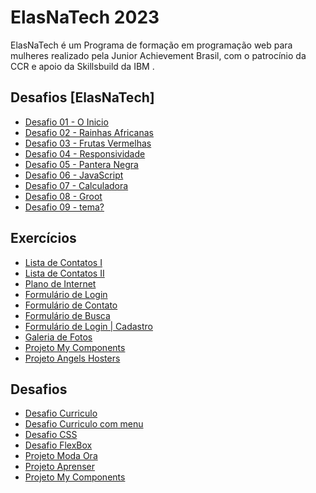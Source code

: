 
# ElasNaTech 2023

ElasNaTech é um Programa de formação em programação web para mulheres realizado pela Junior Achievement Brasil, com o patrocínio da CCR e apoio da Skillsbuild da IBM .

## Desafios [ElasNaTech]
<ul>
    <li>
        <!-- <a href="https://maytearaujo.github.io/elasnatech/desafiosGil/desafio01/index.html"> -->
        <a href="https://maytearaujo.github.io/elasnatech/desafioGil/desafio01/index.html" target="_blank">Desafio 01 - O Inicio</a>
    </li>    
    <li>
        <a href="https://maytearaujo.github.io/elasnatech/desafioGil/desafio02/index.html" target="_blank">Desafio 02 - Rainhas Africanas</a>
    </li>   
    <li>
        <a href="https://maytearaujo.github.io/elasnatech/desafioGil/desafio03/index.html" target="_blank">Desafio 03 - Frutas Vermelhas</a>
    </li>   
    <li>
        <a href="https://maytearaujo.github.io/elasnatech/desafioGil/desafio04/index.html" target="_blank">Desafio 04 - Responsividade</a>
    </li>   
    <li>
        <a href="https://maytearaujo.github.io/elasnatech/desafioGil/desafio05/index.html" target="_blank">Desafio 05 - Pantera Negra</a>
    </li>   
    <li>
        <a href="https://maytearaujo.github.io/elasnatech/desafioGil/desafio06/index.html" target="_blank">Desafio 06 - JavaScript</a>
    </li>   
    <li>
        <a href="https://maytearaujo.github.io/elasnatech/desafioGil/desafio07/index.html" target="_blank">Desafio 07 - Calculadora</a>
    </li>   
    <li>
        <a href="https://maytearaujo.github.io/elasnatech/desafioGil/desafio08/index.html" target="_blank">Desafio 08 - Groot</a>
    </li>   
    <li>
        <a href="https://maytearaujo.github.io/elasnatech/desafioGil/desafio09/index.html" target="_blank">Desafio 09 - tema?</a>
    </li>   
</ul>

## Exercícios
<ul>
    <li>
        <a href="https://maytearaujo.github.io/elasnatech/CursoWebFundamentos/projeto_contatos" target="_blank">Lista de Contatos I</a>
    </li>  
    <li>
        <a href="https://maytearaujo.github.io/elasnatech/CursoWebFundamentos/projeto_contatos_II" target="_blank">Lista de Contatos II</a>
    </li>
    <li>
        <a href="https://maytearaujo.github.io/elasnatech/CursoWebFundamentos/projeto-price-cards" target="_blank">Plano de Internet</a>
    </li>    
    <li>
        <a href="https://maytearaujo.github.io/elasnatech/CursoWebFundamentos/Formulario/login.html" target="_blank">Formulário de Login</a>
    </li>   
    <li>
        <a href="https://maytearaujo.github.io/elasnatech/CursoWebFundamentos/Formulario/contato.html" target="_blank">Formulário de Contato</a>
    </li>   
    <li>
        <a href="https://maytearaujo.github.io/elasnatech/CursoWebFundamentos/Formulario/busca.html" target="_blank">Formulário de Busca </a>
    </li>   
    <li>
        <a href="https://maytearaujo.github.io/elasnatech/CursoWebFundamentos/Formulario/login_cadastro" target="_blank">Formulário de Login | Cadastro </a>
    </li>   
    <li>
        <a href="https://maytearaujo.github.io/elasnatech/CursoWebFundamentos/transform/gallery.html" target="_blank">Galeria de Fotos</a>
    </li> 
    <li>
        <a href="https://maytearaujo.github.io/elasnatech/CursoWebFundamentos/ProjetoMyComponents/index.html" target="_blank">Projeto My Components</a>
    </li> 
    <li>
        <a href="https://maytearaujo.github.io/elasnatech/CursoWebFundamentos/ProjetoAngelsHosters/index.html" target="_blank">Projeto Angels Hosters</a>
    </li> 
</ul>


## Desafios
<ul>
    <li>
        <a href="https://maytearaujo.github.io/elasnatech/CursoWebFundamentos/desafioCurriculo/desafioCurriculo.html" target="_blank">Desafio Curriculo</a>
    </li> 
    <li>
        <a href="https://maytearaujo.github.io/elasnatech/CursoWebFundamentos/desafioCurriculo/desafioCurriculo_menu.html" target="_blank">Desafio Curriculo com menu</a>
    </li>    
    <li>
        <a href="https://maytearaujo.github.io/elasnatech/CursoWebFundamentos/ProjetoCSS-inicio" target="_blank">Desafio CSS</a>
    </li>    
    <li>
        <a href="https://maytearaujo.github.io/elasnatech/CursoWebFundamentos/ProjetoCSS-flexbox-desafio" target="_blank">Desafio FlexBox</a>
    </li> 
    <li>
        <a href="https://maytearaujo.github.io/elasnatech/CursoWebFundamentos/projetoModaOra" target="_blank">Projeto Moda Ora</a>
    </li>   
    <li>
        <a href="https://maytearaujo.github.io/elasnatech/CursoWebFundamentos/ProjetoAprenser" target="_blank">Projeto Aprenser</a>
    </li>   
    <li>
        <a href="https://maytearaujo.github.io/elasnatech/CursoWebFundamentos/ProjetoMyComponents/" target="_blank">Projeto My Components</a>
    </li>
</ul>



